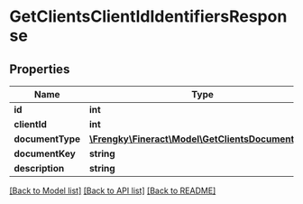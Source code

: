 # GetClientsClientIdIdentifiersResponse

## Properties
Name | Type | Description | Notes
------------ | ------------- | ------------- | -------------
**id** | **int** |  | [optional] 
**clientId** | **int** |  | [optional] 
**documentType** | [**\Frengky\Fineract\Model\GetClientsDocumentType**](GetClientsDocumentType.md) |  | [optional] 
**documentKey** | **string** |  | [optional] 
**description** | **string** |  | [optional] 

[[Back to Model list]](../../README.md#documentation-for-models) [[Back to API list]](../../README.md#documentation-for-api-endpoints) [[Back to README]](../../README.md)

